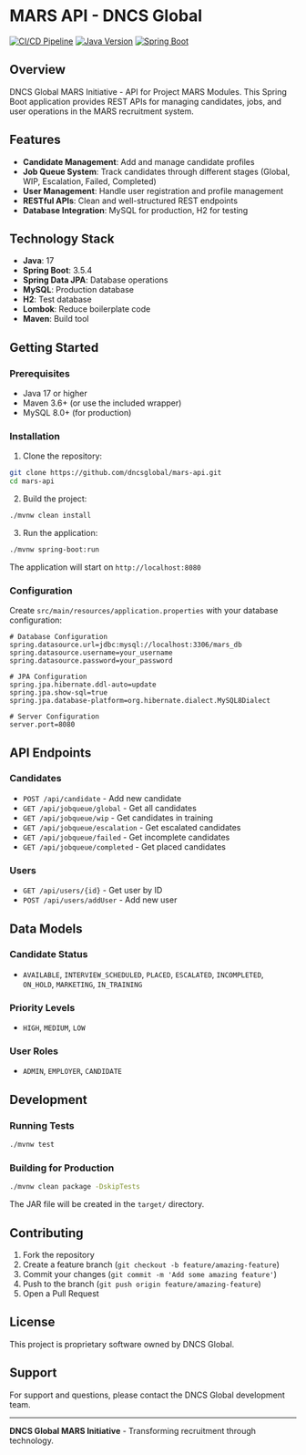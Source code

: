 # MARS API - DNCS Global

[![CI/CD Pipeline](https://github.com/dncsglobal/mars-api/actions/workflows/ci-cd.yml/badge.svg)](https://github.com/dncsglobal/mars-api/actions/workflows/ci-cd.yml)
[![Java Version](https://img.shields.io/badge/Java-17-orange.svg)](https://openjdk.java.net/projects/jdk/17/)
[![Spring Boot](https://img.shields.io/badge/Spring%20Boot-3.5.4-green.svg)](https://spring.io/projects/spring-boot)

## Overview

DNCS Global MARS Initiative - API for Project MARS Modules. This Spring Boot application provides REST APIs for managing candidates, jobs, and user operations in the MARS recruitment system.

## Features

- **Candidate Management**: Add and manage candidate profiles
- **Job Queue System**: Track candidates through different stages (Global, WIP, Escalation, Failed, Completed)
- **User Management**: Handle user registration and profile management
- **RESTful APIs**: Clean and well-structured REST endpoints
- **Database Integration**: MySQL for production, H2 for testing

## Technology Stack

- **Java**: 17
- **Spring Boot**: 3.5.4
- **Spring Data JPA**: Database operations
- **MySQL**: Production database
- **H2**: Test database
- **Lombok**: Reduce boilerplate code
- **Maven**: Build tool

## Getting Started

### Prerequisites

- Java 17 or higher
- Maven 3.6+ (or use the included wrapper)
- MySQL 8.0+ (for production)

### Installation

1. Clone the repository:
```bash
git clone https://github.com/dncsglobal/mars-api.git
cd mars-api
```

2. Build the project:
```bash
./mvnw clean install
```

3. Run the application:
```bash
./mvnw spring-boot:run
```

The application will start on `http://localhost:8080`

### Configuration

Create `src/main/resources/application.properties` with your database configuration:

```properties
# Database Configuration
spring.datasource.url=jdbc:mysql://localhost:3306/mars_db
spring.datasource.username=your_username
spring.datasource.password=your_password

# JPA Configuration
spring.jpa.hibernate.ddl-auto=update
spring.jpa.show-sql=true
spring.jpa.database-platform=org.hibernate.dialect.MySQL8Dialect

# Server Configuration
server.port=8080
```

## API Endpoints

### Candidates
- `POST /api/candidate` - Add new candidate
- `GET /api/jobqueue/global` - Get all candidates
- `GET /api/jobqueue/wip` - Get candidates in training
- `GET /api/jobqueue/escalation` - Get escalated candidates
- `GET /api/jobqueue/failed` - Get incomplete candidates
- `GET /api/jobqueue/completed` - Get placed candidates

### Users
- `GET /api/users/{id}` - Get user by ID
- `POST /api/users/addUser` - Add new user

## Data Models

### Candidate Status
- `AVAILABLE`, `INTERVIEW_SCHEDULED`, `PLACED`, `ESCALATED`, `INCOMPLETED`, `ON_HOLD`, `MARKETING`, `IN_TRAINING`

### Priority Levels
- `HIGH`, `MEDIUM`, `LOW`

### User Roles
- `ADMIN`, `EMPLOYER`, `CANDIDATE`

## Development

### Running Tests

```bash
./mvnw test
```

### Building for Production

```bash
./mvnw clean package -DskipTests
```

The JAR file will be created in the `target/` directory.

## Contributing

1. Fork the repository
2. Create a feature branch (`git checkout -b feature/amazing-feature`)
3. Commit your changes (`git commit -m 'Add some amazing feature'`)
4. Push to the branch (`git push origin feature/amazing-feature`)
5. Open a Pull Request

## License

This project is proprietary software owned by DNCS Global.

## Support

For support and questions, please contact the DNCS Global development team.

---

**DNCS Global MARS Initiative** - Transforming recruitment through technology.